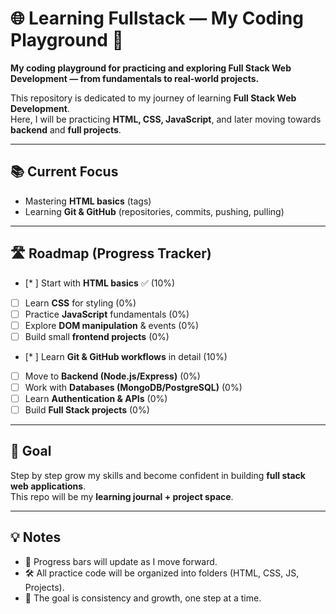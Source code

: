 # 🌐 Learning Fullstack — My Coding Playground 🚀

**My coding playground for practicing and exploring Full Stack Web Development — from fundamentals to real-world projects.**

This repository is dedicated to my journey of learning **Full Stack Web Development**.  
Here, I will be practicing **HTML, CSS, JavaScript**, and later moving towards **backend** and **full projects**.  

---

## 📚 Current Focus
- Mastering **HTML basics** (tags)  
- Learning **Git & GitHub** (repositories, commits, pushing, pulling)  

---

## 🛣️ Roadmap (Progress Tracker)

- [*         ] Start with **HTML basics** ✅ (10%)  
- [          ] Learn **CSS** for styling (0%)  
- [          ] Practice **JavaScript** fundamentals (0%)  
- [          ] Explore **DOM manipulation** & events (0%)  
- [          ] Build small **frontend projects** (0%)  
- [*         ] Learn **Git & GitHub workflows** in detail (10%)  
- [          ] Move to **Backend (Node.js/Express)** (0%)  
- [          ] Work with **Databases (MongoDB/PostgreSQL)** (0%)  
- [          ] Learn **Authentication & APIs** (0%)  
- [          ] Build **Full Stack projects** (0%)  

---

## 🌱 Goal
Step by step grow my skills and become confident in building **full stack web applications**.  
This repo will be my **learning journal + project space**.  

---

## 💡 Notes
- 📌 Progress bars will update as I move forward.  
- 🛠️ All practice code will be organized into folders (HTML, CSS, JS, Projects).  
- 🚀 The goal is consistency and growth, one step at a time.  
